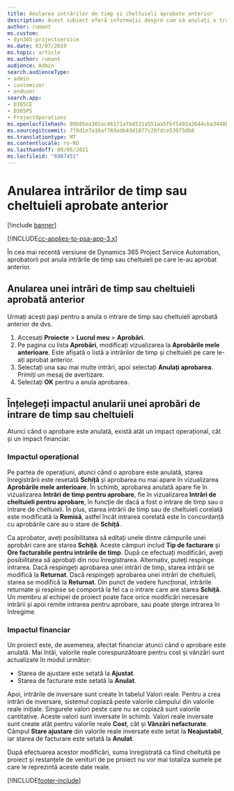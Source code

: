 ```yaml
---
title: Anularea intrărilor de timp și cheltuieli aprobate anterior
description: Acest subiect oferă informații despre cum să anulați o tranzacție de timp și cheltuieli de proiect aprobată anterior.
author: rumant
ms.custom:
- dyn365-projectservice
ms.date: 03/07/2019
ms.topic: article
ms.author: rumant
audience: Admin
search.audienceType:
- admin
- customizer
- enduser
search.app:
- D365CE
- D365PS
- ProjectOperations
ms.openlocfilehash: 09b85ea302ac46171afbd531a551aa5fbf5492a3644cba3448be03009840228c
ms.sourcegitcommit: 7f8d1e7a16af769adb43d1877c28fdce53975db8
ms.translationtype: MT
ms.contentlocale: ro-RO
ms.lasthandoff: 08/06/2021
ms.locfileid: "6987451"
---
```

# <a name="cancel-previously-approved-time-or-expense-entries"></a>Anularea intrărilor de timp sau cheltuieli aprobate anterior

[!include [banner](../includes/psa-now-project-operations.md)]

[!INCLUDE[cc-applies-to-psa-app-3.x](../includes/cc-applies-to-psa-app-3x.md)]

În cea mai recentă versiune de Dynamics 365 Project Service Automation, aprobatorii pot anula intrările de timp sau cheltuieli pe care le-au aprobat anterior.

## <a name="cancel-a-previously-approved-time-or-expense-entry"></a>Anularea unei intrări de timp sau cheltuieli aprobată anterior

Urmați acești pași pentru a anula o intrare de timp sau cheltuieli aprobată anterior de dvs.

1. Accesați **Proiecte** \> **Lucrul meu** \> **Aprobări**.
2. Pe pagina cu lista **Aprobări**, modificați vizualizarea la **Aprobările mele anterioare**. Este afișată o listă a intrărilor de timp și cheltuieli pe care le-ați aprobat anterior.
3. Selectați una sau mai multe intrări, apoi selectați **Anulați aprobarea**. Primiți un mesaj de avertizare.
4. Selectați **OK** pentru a anula aprobarea.

## <a name="understand-the-impact-of-canceling-a-time-or-expense-entry-approval"></a>Înțelegeți impactul anularii unei aprobări de intrare de timp sau cheltuieli

Atunci când o aprobare este anulată, există atât un impact operațional, cât și un impact financiar.

### <a name="operational-impact"></a>Impactul operațional

Pe partea de operațiuni, atunci când o aprobare este anulată, starea înregistrării este resetată **Schiță** și aprobarea nu mai apare în vizualizarea **Aprobările mele anterioare**. În schimb, aprobarea anulată apare fie în vizualizarea **Intrări de timp pentru aprobare**, fie în vizualizarea **Intrări de cheltuieli pentru aprobare**, în funcție de dacă a fost o intrare de timp sau o intrare de cheltuieli. În plus, starea intrării de timp sau de cheltuieli corelată este modificată la **Remisă**, astfel încât intrarea corelată este în concordanță cu aprobările care au o stare de **Schiță**.

Ca aprobator, aveți posibilitatea să editați unele dintre câmpurile unei aprobări care are starea **Schiță**. Aceste câmpuri includ **Tip de facturare** și **Ore facturabile pentru intrările de timp**. După ce efectuați modificări, aveți posibilitatea să aprobați din nou înregistrarea. Alternativ, puteți respinge intrarea. Dacă respingeți aprobarea unei intrări de timp, starea intrării se modifică la **Returnat**. Dacă respingeți aprobarea unei intrări de cheltuieli, starea se modifică la **Returnat**. Din punct de vedere funcțional, intrările returnate și respinse se comportă la fel ca o intrare care are starea **Schiță**. Un membru al echipei de proiect poate face orice modificări necesare intrării și apoi remite intrarea pentru aprobare, sau poate șterge intrarea în întregime.

### <a name="financial-impact"></a>Impactul financiar

Un proiect este, de asemenea, afectat financiar atunci când o aprobare este anulată. Mai întâi, valorile reale corespunzătoare pentru cost și vânzări sunt actualizate în modul următor:

- Starea de ajustare este setată la **Ajustat**.
- Starea de facturare este setată la **Anulat**.

Apoi, intrările de inversare sunt create în tabelul Valori reale. Pentru a crea intrări de inversare, sistemul copiază peste valorile câmpului din valorile reale inițiale. Singurele valori peste care nu se copiază sunt valorile cantitative. Aceste valori sunt inversate în schimb. Valori reale inversate sunt create atât pentru valorile reale **Cost**, cât și **Vânzări nefacturate**. Câmpul **Stare ajustare** din valorile reale inversate este setat la **Neajustabil**, iar starea de facturare este setată la **Anulat**.

După efectuarea acestor modificări, suma înregistrată ca fiind cheltuită pe proiect și restanțele de venituri de pe proiect nu vor mai totaliza sumele pe care le reprezintă aceste date reale.


[!INCLUDE[footer-include](../includes/footer-banner.md)]